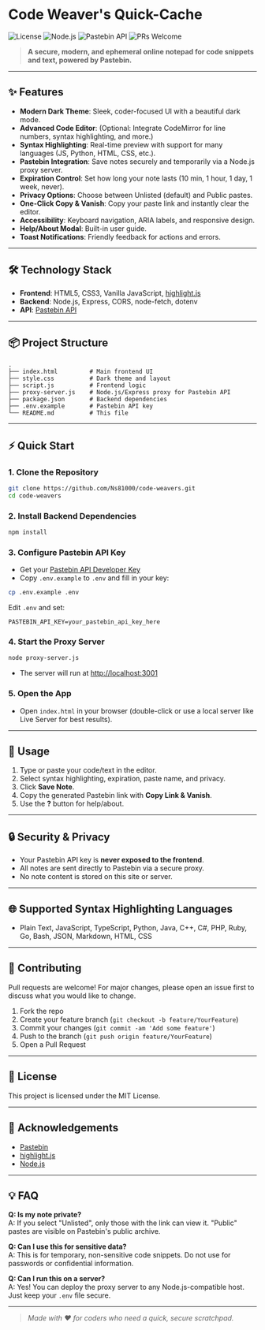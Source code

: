 # Code Weaver's Quick-Cache

![License](https://img.shields.io/badge/license-MIT-blue.svg)
![Node.js](https://img.shields.io/badge/node-%3E=14.0.0-green.svg)
![Pastebin API](https://img.shields.io/badge/Pastebin-API-orange)
![PRs Welcome](https://img.shields.io/badge/PRs-welcome-brightgreen.svg)

> **A secure, modern, and ephemeral online notepad for code snippets and text, powered by Pastebin.**

---

## ✨ Features

- **Modern Dark Theme**: Sleek, coder-focused UI with a beautiful dark mode.
- **Advanced Code Editor**: (Optional: Integrate CodeMirror for line numbers, syntax highlighting, and more.)
- **Syntax Highlighting**: Real-time preview with support for many languages (JS, Python, HTML, CSS, etc.).
- **Pastebin Integration**: Save notes securely and temporarily via a Node.js proxy server.
- **Expiration Control**: Set how long your note lasts (10 min, 1 hour, 1 day, 1 week, never).
- **Privacy Options**: Choose between Unlisted (default) and Public pastes.
- **One-Click Copy & Vanish**: Copy your paste link and instantly clear the editor.
- **Accessibility**: Keyboard navigation, ARIA labels, and responsive design.
- **Help/About Modal**: Built-in user guide.
- **Toast Notifications**: Friendly feedback for actions and errors.

---

## 🛠️ Technology Stack

- **Frontend**: HTML5, CSS3, Vanilla JavaScript, [highlight.js](https://highlightjs.org/)
- **Backend**: Node.js, Express, CORS, node-fetch, dotenv
- **API**: [Pastebin API](https://pastebin.com/doc_api)

---

## 📦 Project Structure

```
.
├── index.html         # Main frontend UI
├── style.css          # Dark theme and layout
├── script.js          # Frontend logic
├── proxy-server.js    # Node.js/Express proxy for Pastebin API
├── package.json       # Backend dependencies
├── .env.example       # Pastebin API key
└── README.md          # This file
```

---

## ⚡ Quick Start

### 1. Clone the Repository

```bash
git clone https://github.com/Ns81000/code-weavers.git
cd code-weavers
```

### 2. Install Backend Dependencies

```bash
npm install
```

### 3. Configure Pastebin API Key

- Get your [Pastebin API Developer Key](https://pastebin.com/doc_api)
- Copy `.env.example` to `.env` and fill in your key:

```bash
cp .env.example .env
```

Edit `.env` and set:

```
PASTEBIN_API_KEY=your_pastebin_api_key_here
```

### 4. Start the Proxy Server

```bash
node proxy-server.js
```
- The server will run at [http://localhost:3001](http://localhost:3001)

### 5. Open the App

- Open `index.html` in your browser (double-click or use a local server like Live Server for best results).

---

## 📝 Usage

1. Type or paste your code/text in the editor.
2. Select syntax highlighting, expiration, paste name, and privacy.
3. Click **Save Note**.
4. Copy the generated Pastebin link with **Copy Link & Vanish**.
5. Use the **?** button for help/about.

---

## 🔒 Security & Privacy
- Your Pastebin API key is **never exposed to the frontend**.
- All notes are sent directly to Pastebin via a secure proxy.
- No note content is stored on this site or server.

---

## 🌐 Supported Syntax Highlighting Languages
- Plain Text, JavaScript, TypeScript, Python, Java, C++, C#, PHP, Ruby, Go, Bash, JSON, Markdown, HTML, CSS

---

## 🤝 Contributing

Pull requests are welcome! For major changes, please open an issue first to discuss what you would like to change.

1. Fork the repo
2. Create your feature branch (`git checkout -b feature/YourFeature`)
3. Commit your changes (`git commit -am 'Add some feature'`)
4. Push to the branch (`git push origin feature/YourFeature`)
5. Open a Pull Request

---

## 📄 License

This project is licensed under the MIT License.

---

## 🙏 Acknowledgements
- [Pastebin](https://pastebin.com/)
- [highlight.js](https://highlightjs.org/)
- [Node.js](https://nodejs.org/)

---

## 💡 FAQ

**Q: Is my note private?**  
A: If you select "Unlisted", only those with the link can view it. "Public" pastes are visible on Pastebin's public archive.

**Q: Can I use this for sensitive data?**  
A: This is for temporary, non-sensitive code snippets. Do not use for passwords or confidential information.

**Q: Can I run this on a server?**  
A: Yes! You can deploy the proxy server to any Node.js-compatible host. Just keep your `.env` file secure.

---

> _Made with ❤️ for coders who need a quick, secure scratchpad._ 
